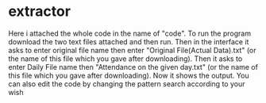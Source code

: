 # extractor
Here i attached the whole code in the name of "code".
To run the program download the two text files attached and then run.
Then in the interface it asks to enter original file name then  enter "Original File(Actual Data).txt" (or the name of this file which you gave after downloading).
Then it asks to enter Daily File name then "Attendance on the given day.txt" (or the name of this file which you gave after downloading).
Now it shows the output.
You can also edit the code by changing the pattern search according to your wish
